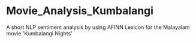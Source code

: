 # Movie_Analysis_Kumbalangi
A short NLP sentiment analysis by using AFINN Lexicon for the Malayalam movie 'Kumbalangi Nights'
